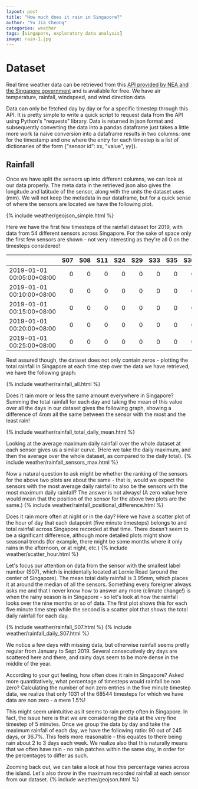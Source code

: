 ```yaml
---
layout: post
title: "How much does it rain in Singapore?"
author: "Yu Jia Cheong"
categories: weather
tags: [singapore, exploratory data analysis]
image: rain-1.jpg
---
```

# Dataset
Real time weather data can be retrieved from this [API provided by NEA and the Singapore government](https://data.gov.sg/dataset/realtime-weather-readings) and is available for free. We have air temperature, rainfall, windspeed, and wind direction data.

Data can only be fetched day by day or for a specific timestep through this API. It is pretty simple to write a quick script to request data from the API using Python's "requests" library. Data is returned in json format and subsequently converting the data into a pandas dataframe just takes a little more work (a naive conversion into a dataframe results in two columns: one for the timestamp and one where the entry for each timestep is a list of dictionaries of the form {"sensor id": xx, "value", yy}).

## Rainfall
Once we have split the sensors up into different columns, we can look at our data properly. The meta data in the retrieved json also gives the longitude and latitude of the sensor, along with the units the dataset uses (mm). We will not keep the metadata in our dataframe, but for a quick sense of where the sensors are located we have the following plot.

{% include weather/geojson_simple.html %}

Here we have the first few timesteps of the rainfall dataset for 2019, with data from 54 different sensors across Singapore. For the sake of space only the first few sensors are shown - not very interesting as they're all 0 on the timesteps considered!

|                           |   S07 |   S08 |   S11 |   S24 |   S29 |   S33 |   S35 |   S36 |
|:--------------------------|------:|------:|------:|------:|------:|------:|------:|------:|
| 2019-01-01 00:05:00+08:00 |     0 |     0 |     0 |     0 |     0 |     0 |     0 |     0 |
| 2019-01-01 00:10:00+08:00 |     0 |     0 |     0 |     0 |     0 |     0 |     0 |     0 |
| 2019-01-01 00:15:00+08:00 |     0 |     0 |     0 |     0 |     0 |     0 |     0 |     0 |
| 2019-01-01 00:20:00+08:00 |     0 |     0 |     0 |     0 |     0 |     0 |     0 |     0 |
| 2019-01-01 00:25:00+08:00 |     0 |     0 |     0 |     0 |     0 |     0 |     0 |     0 |

Rest assured though, the dataset does not only contain zeros - plotting the total rainfall in Singapore at each time step over the data we have retrieved, we have the following graph:

{% include weather/rainfall_all.html %}

Does it rain more or less the same amount everywhere in Singapore? Summing the total rainfall for each day and taking the mean of this value over all the days in our dataset gives the following graph, showing a difference of 4mm all the same between the sensor with the most and the least rain!

{% include weather/rainfall_total_daily_mean.html %}

Looking at the average maximum daily rainfall over the whole dataset at each sensor gives us a similar curve. (Here we take the daily maximum, and then the average over the whole dataset, as compared to the daily total).
{% include weather/rainfall_sensors_max.html %}

Now a natural question to ask might be whether the ranking of the sensors for the above two plots are about the same - that is, would we expect the sensors with the most average daily rainfall to also be the sensors with the most maximum daily rainfall? The answer is not always! (A zero value here would mean that the position of the sensor for the above two plots are the same.)
{% include weather/rainfall_positional_difference.html %}

Does it rain more often at night or in the day? Here we have a scatter plot of the hour of day that each datapoint (five minute timesteps) belongs to and total rainfall across Singapore recorded at that time. There doesn't seem to be a significant difference, although more detailed plots might show seasonal trends (for example, there might be some months where it only rains in the afternoon, or at night, etc.)
{% include weather/scatter_hour.html %}

Let's focus our attention on data from the sensor with the smallest label number (S07), which is incidentally located at Lornie Road (around the center of Singapore). The mean total daily rainfall is 3.95mm, which places it at around the median of all the sensors. Something every foreigner always asks me and that I never know how to answer any more (climate change!) is when the rainy season is in Singapore - so let's look at how the rainfall looks over the nine months or so of data. The first plot shows this for each five minute time step while the second is a scatter plot that shows the total daily rainfall for each day.

{% include weather/rainfall_S07.html %}
{% include weather/rainfall_daily_S07.html %}

We notice a few days with missing data, but otherwise rainfall seems pretty regular from January to Sept 2019. Several consecutively dry days are scattered here and there, and rainy days seem to be more dense in the middle of the year.

According to your gut feeling, how often does it rain in Singapore? Asked more quantitatively, what percentage of timesteps would rainfall be non zero? Calculating the number of non zero entries in the five minute timestep data, we realize that only 1031 of the 68544 timesteps for which we have data are non zero - a mere 1.5%!

This might seem unintuitive as it seems to rain pretty often in Singapore. In fact, the issue here is that we are considering the data at the very fine timestep of 5 minutes. Once we group the data by day and take the maximum rainfall of each day, we have the following ratio: 90 out of 245 days, or 36.7%. This feels more reasonable - this equates to there being rain about 2 to 3 days each week. We realize also that this naturally means that we often have rain - no rain patches within the same day, in order for the percentages to differ as such.

Zooming back out, we can take a look at how this percentage varies across the island. Let's also throw in the maximum recorded rainfall at each sensor from our dataset.
{% include weather/geojson.html %}
